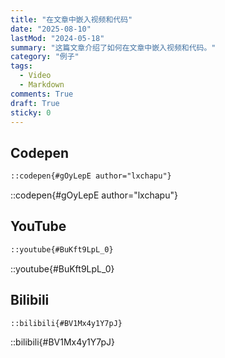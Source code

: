```yaml
---
title: "在文章中嵌入视频和代码"
date: "2025-08-10"
lastMod: "2024-05-18"
summary: "这篇文章介绍了如何在文章中嵌入视频和代码。"
category: "例子"
tags:
  - Video
  - Markdown
comments: True
draft: True
sticky: 0
---
```

## Codepen

```md
::codepen{#gOyLepE author="lxchapu"}
```

::codepen{#gOyLepE author="lxchapu"}

## YouTube

```md
::youtube{#BuKft9LpL_0}
```

::youtube{#BuKft9LpL_0}

## Bilibili

```md
::bilibili{#BV1Mx4y1Y7pJ}
```

::bilibili{#BV1Mx4y1Y7pJ}